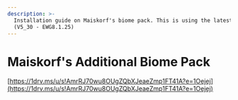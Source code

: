 ```yaml
---
description: >-
  Installation guide on Maiskorf's biome pack. This is using the latest version
  (V5_30 - EWG8.1.25)
---
```


# Maiskorf's Additional Biome Pack

[https://1drv.ms/u/s!AmrRJ70wu8OUgZQbXJeaeZmp1FT41A?e=1Oejej](https://1drv.ms/u/s!AmrRJ70wu8OUgZQbXJeaeZmp1FT41A?e=1Oejej)

